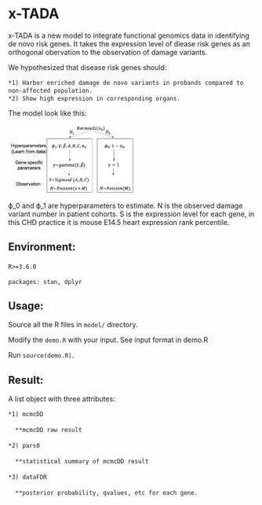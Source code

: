 # x-TADA
x-TADA is a new model to integrate functional genomics data in identifying de novo risk genes.
It takes the expression level of diease risk genes as an orthogonal obervation to the observation of damage variants. 

  We hypothesized that disease risk genes should:
  
    *1)	Harbor enriched damage de novo variants in probands compared to non-affected population. 
    *2)	Show high expression in corresponding organs.
    
  The model look like this:
  
  <img src="https://github.com/ShenLab/x-TADA/blob/master/x-TADA.model.png?raw=true" width="256">
  
ϕ_0 and ϕ_1 are hyperparameters to estimate. N is the observed damage variant number in patient cohorts. S is the expression level for each gene, in this CHD practice it is mouse E14.5 heart expression rank percentile.

## Environment:
  
  `R>=3.6.0`
  
  `packages: stan, dplyr`

## Usage:

  Source all the R files in `model/` directory.
  
  Modify the `demo.R` with your input. See input format in demo.R
  
  Run `source(demo.R)`.
  
## Result:
  
  A list object with three attributes:
  
    *1) mcmcDD
  
      **mcmcDD raw result
  
    *2) pars0
  
      **statistical summary of mcmcDD result
  
    *3) dataFDR
  
      **posterior probability, qvalues, etc for each gene.
  

